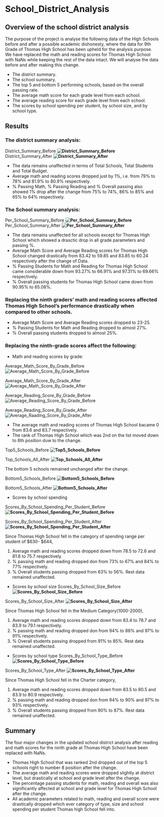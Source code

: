 # **School_District_Analysis**

## **Overview of the school district analysis**
The purpose of the project is analyse the following data of the High Schools before and after a possible academic dishonesty, where the data for 9th Grade of Thomas High School has been upheld for the analysis purpose. We have replaced the math and reading scores for Thomas High School with NaNs while keeping the rest of the data intact. We will analyse the data before and after making this change.
* The district summary.
* The school summary.
* The top 5 and bottom 5 performing schools, based on the overall passing rate.
* The average math score for each grade level from each school.
* The average reading score for each grade level from each school.
* The scores by school spending per student, by school size, and by school type.

## **Results**
### The district summary analysis:	
District_Summary_Before
**![District_Summary_Before](./Resources/district_summary_before.png)**
District_Summary_After
**![District_Summary_After](./Resources/district_summary_after.png)**

* The data remains unaffected in terms of Total Schools, Total Students and Total Budget. 
* Average math and reading scores dropped just by 1%, i.e. from 79% to 78% and 81.9% to 80.9% respectively.
* % Passing Math, % Passing Reading and % Overall passing also showed 1% drop after the change from 75% to 74%, 86% to 85% and 65% to 64% respectively.

### The School summary analysis:
Per_School_Summary_Before
**![Per_School_Summary_Before](./Resources/per_school_summary_before.png)**
Per_School_Summary_After
**![Per_School_Summary_After](./Resources/per_school_summary_after.png)**

* The data remains unaffected for all schools except for Thomas High School which showed a drasctic drop in all grade parameters and passing %.
* Average Math Score and Average Reading scores for Thomas High School changed drastically from 83.42 to 59.85 and 83.85 to 60.24 respectively after the change of Data.
* % Passing Students for Math and Reading for Thomas High School came considerable down from 93.27% to 66.91% and 97.31% to 69.66% respectively.
* % Overall passing students for Thomas High School came down from 90.95% to 65.08%.

### Replacing the ninth graders’ math and reading scores affected Thomas High School’s performance drastically when compared to other schools.
* Average Math Score and Average Reading scores dropped to 23-25.
* % Passing Students for Math and Reading dropped to almost 27%.
* % Overall passing students dropped to almost 25%.

### Replacing the ninth-grade scores affect the following:
* Math and reading scores by grade:

Average_Math_Score_By_Grade_Before
![Average_Math_Score_By_Grade_Before](./Resources/average_math_score_by_grade_before.png)

Average_Math_Score_By_Grade_After
![Average_Math_Score_By_Grade_After](./Resources/average_math_score_by_grade_after.png)

Average_Reading_Score_By_Grade_Before
![Average_Reading_Score_By_Grade_Before](./Resources/average_reading_score_by_grade_before.png)

Average_Reading_Score_By_Grade_After
![Average_Raading_Score_By_Grade_After](./Resources/average_reading_score_by_grade_after.png)

* The average math and reading scores of Thomas High School bacame 0 from 83.6 and 83.7 respectively.
* The rank of Thomas High School which was 2nd on the list moved down to 8th position duw to the change.

Top5_Schools_Before
**![Top5_Schools_Before](./Resources/top5_schools_before.png)** 

Top_Schools_All_After
**![Top_Schools_All_After](./Resources/top_schools_all_after.png)** 

The bottom 5 schools remained unchanged after the change.

Bottom5_Schools_Before
**![Bottom5_Schools_Before](./Resources/bottom5_schools_before.png)** 

Bottom5_Schools_After
**![Bottom5_Schools_After](./Resources/bottom5_schools_after.png)** 

* Scores by school spending

Scores_By_School_Spending_Per_Student_Before
**![Scores_By_School_Spending_Per_Student_Before](./Resources/scores_by_school_spending_per_student_before.png)**

Scores_By_School_Spending_Per_Student_After
**![Scores_By_School_Spending_Per_Student_After](./Resources/scores_by_school_spending_per_student_after.png)**

Since Thomas High School fell in the category of spending range per student of $630- $644, 
1. Average math and reading scores dropped down from 78.5 to 72.6 and 81.6 to 75.7 respectively.
2. % passing math and reading dropped don from 73% to 67% and 84% to 77% respectively.
3. % Overall students passing dropped from 63% to 56%.
Rest data remained unaffected.

* Scores by school size
Scores_By_School_Size_Before
**![Scores_By_School_Size_Before](./Resources/scores_by_school_size_before.png)**

Scores_By_School_Size_After
**![Scores_By_School_Size_After](./Resources/scores_by_school_size_after.png)**

Since Thomas High School fell in the Medium Category(1000-2000), 
1. Average math and reading scores dropped down from 83.4 to 78.7 and 83.9 to 79.1 respectively.
2. % passing math and reading dropped don from 94% to 88% and 97% to 91% respectively.
3. % Overall students passing dropped from 91% to 85%.
Rest data remained unaffected.


* Scores by school type
Scores_By_School_Type_Before
**![Scores_By_School_Type_Before](./Resources/scores_by_school_type_before.png)**

Scores_By_School_Type_After
**![Scores_By_School_Type_After](./Resources/scores_by_school_type_after.png)**

Since Thomas High School fell in the Charter category, 
1. Average math and reading scores dropped down from 83.5 to 80.5 and 83.9 to 80.9 respectively.
2. % passing math and reading dropped don from 94% to 90% and 97% to 93% respectively.
3. % Overall students passing dropped from 90% to 87%.
Rest data remained unaffected.

## Summary
The four major changes in the updated school district analysis after reading and math scores for the ninth grade at Thomas High School have been replaced with NaNs.
* Thomas High School that was ranked 2nd dropped out of the top 5 schools right to number 8 position after the change.
* The average math and reading scores were dropped slightly at district level, but drastically at school and grade level after the change.
* The percentage passing students for math, reading and overall was also significantly affected at school and grade level for Thomas High School after the change.
* All academic parameters related to math, reading and overall score were drastically dropped which ever category of type, size and school spending per student Thomas high School fell into. 
